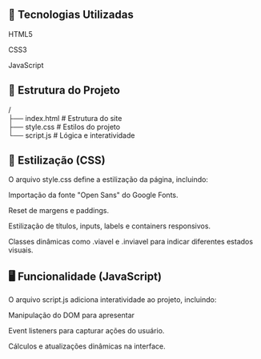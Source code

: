 
## 🚀 Tecnologias Utilizadas

HTML5

CSS3

JavaScript

## 📂 Estrutura do Projeto

/ <br>
├── index.html  # Estrutura do site <br>
├── style.css  # Estilos do projeto  <br>
└── script.js   # Lógica e interatividade  <br>
 
## 🎨 Estilização (CSS)

O arquivo style.css define a estilização da página, incluindo:  <br>

Importação da fonte "Open Sans" do Google Fonts.  <br>

Reset de margens e paddings.  <br>

Estilização de títulos, inputs, labels e containers responsivos.  <br>

Classes dinâmicas como .viavel e .inviavel para indicar diferentes estados visuais.  <br>

## 🖥️ Funcionalidade (JavaScript) 

O arquivo script.js adiciona interatividade ao projeto, incluindo:

Manipulação do DOM para apresentar

Event listeners para capturar ações do usuário.

Cálculos e atualizações dinâmicas na interface.


